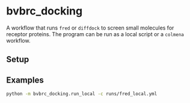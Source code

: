 # bvbrc_docking

A workflow that runs `fred` or `diffdock` to screen small molecules for receptor proteins. The program can be run as a local script or a `colmena` workflow. 

## Setup

## Examples

```bash
python -m bvbrc_docking.run_local -c runs/fred_local.yml
```